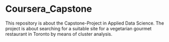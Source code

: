 # Coursera_Capstone
This repository is about the Capstone-Project in Applied Data Science. 
The project is about searching for a suitable site for a vegetarian gourmet restaurant in Toronto by means of cluster analysis.


